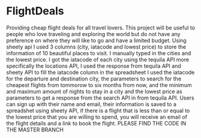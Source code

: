 # FlightDeals
Providing cheap flight deals for all travel lovers.
This project will be useful to people who love traveling and exploring the world but do not have any preference on where they will like to go and have a limited budget. Using sheety api I used 3 columns (city, iatacode and lowest price) to store the information of 10 beautiful places to visit. I manually typed in the cities and the lowest price. I got the iatacode of each city using the tequila API more specifically the locations API, I used the response from tequila API and sheety API to fill the iatacode column in the spreadsheet I used the iatacode for the departure and destination city, the parameters to search for the cheapest flights from tommorow to six months from now, and the minimum and maximum amount of nights to stay in a city and the lowest price as parameters to get a response from the search API in from tequila API. Users can sign up with their name and email, their information is saved to a spreadshet using sheety API, if there is a flight that is less than or equal to the lowest price that you are willing to spend, you will receive an email of the flight details and a link to book the flight. PLEASE FIND THE CODE IN THE MASTER BRANCH
